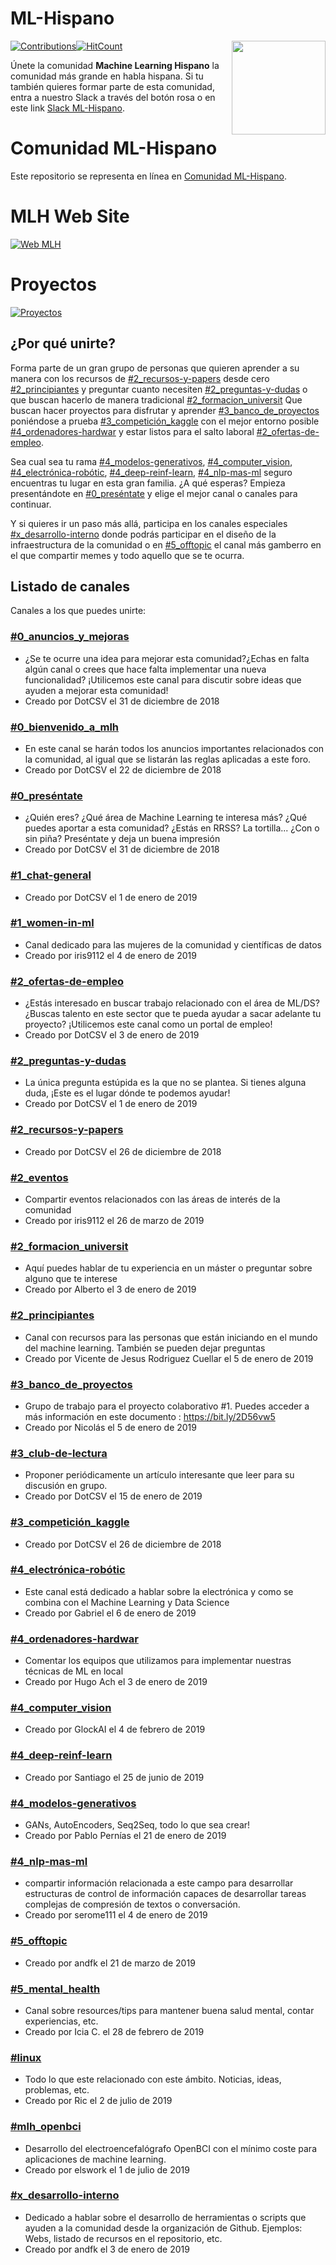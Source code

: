 # ML-Hispano

[![Contributions](https://img.shields.io/badge/contributions-welcome-brightgreen.svg?style=flat)](https://github.com/ml-hispano/recursos-ml)[![HitCount](http://hits.dwyl.io/ml-hispano/recursos-ml.svg)](http://hits.dwyl.io/ml-hispano/recursos-ml)
[<img align="right" width="150" src="assets/images/join-slack-team.png">](https://bit.ly/3cfWqL8)

Únete la comunidad **Machine Learning Hispano** la comunidad más grande en habla hispana. Si tu también quieres formar parte de esta comunidad, entra a nuestro Slack a través del botón rosa o en este link [Slack ML-Hispano](https://bit.ly/3cfWqL8).


# Comunidad ML-Hispano
Este repositorio se representa en línea en [Comunidad ML-Hispano](http://machinelearninghispano.com).

# MLH Web Site
[![Web MLH](assets/img/mlh-portada.jpeg)](indexb.html)

# Proyectos
[![Proyectos](assets/img/mlh-proyectos.jpeg)](projects.html)

## ¿Por qué unirte?

Forma parte de un gran grupo de personas que quieren aprender a su manera con los recursos de [#2_recursos-y-papers](#2_recursos-y-papers) desde cero [#2_principiantes](#2_principiantes) y preguntar cuanto necesiten [#2_preguntas-y-dudas](#2_preguntas-y-dudas) o que buscan hacerlo de manera tradicional [#2_formacion_universit](#2_formacion_universit) Que buscan hacer proyectos para disfrutar y aprender [#3_banco_de_proyectos](#3_banco_de_proyectos) poniéndose a prueba [#3_competición_kaggle](#3_competición_kaggle) con el mejor entorno posible [#4_ordenadores-hardwar](#4_ordenadores-hardwar)  y estar listos para el salto laboral [#2_ofertas-de-empleo](#2_ofertas-de-empleo).

Sea cual sea tu rama [#4_modelos-generativos]([#4_modelos-generativos]), [#4_computer_vision](#4_computer_vision), [#4_electrónica-robótic](#4_electrónica-robótic), [#4_deep-reinf-learn](#4_deep-reinf-learn), [#4_nlp-mas-ml](#4_nlp-mas-ml) seguro encuentras tu lugar en esta gran familia. ¿A qué esperas? Empieza presentándote en [#0_preséntate](#0_preséntate) y elige el mejor canal o canales para continuar.

Y si quieres ir un paso más allá, participa en los canales especiales [#x_desarrollo-interno](#x_desarrollo-interno) donde podrás participar en el diseño de la infraestructura de la comunidad o en [#5_offtopic](#5_offtopic) el canal más gamberro en el que compartir memes y todo aquello que se te ocurra.

## Listado de canales

Canales a los que puedes unirte:

### [#0_anuncios_y_mejoras]()
  - ¿Se te ocurre una idea para mejorar esta comunidad?¿Echas en falta algún canal o crees que hace falta implementar una nueva funcionalidad? ¡Utilicemos este canal para discutir sobre ideas que ayuden a mejorar esta comunidad!
  - Creado por DotCSV el 31 de diciembre de 2018

### [#0_bienvenido_a_mlh]()
  - En este canal se harán todos los anuncios importantes relacionados con la comunidad, al igual que se listarán las reglas aplicadas a este foro.
  - Creado por DotCSV el 22 de diciembre de 2018

### [#0_preséntate]()
  - ¿Quién eres? ¿Qué área de Machine Learning te interesa más? ¿Qué puedes aportar a esta comunidad? ¿Estás en RRSS? La tortilla... ¿Con o sin piña? Preséntate y deja un buena impresión  
  - Creado por DotCSV el 31 de diciembre de 2018

### [#1_chat-general]()
  - Creado por DotCSV el 1 de enero de 2019

### [#1_women-in-ml](Canales/1_women-in-ml.md)
  - Canal dedicado para las mujeres de la comunidad y científicas de datos
  - Creado por iris9112 el 4 de enero de 2019

### [#2_ofertas-de-empleo]()
  - ¿Estás interesado en buscar trabajo relacionado con el área de ML/DS? ¿Buscas talento en este sector que te pueda ayudar a sacar adelante tu proyecto? ¡Utilicemos este canal como un portal de empleo!
  - Creado por DotCSV el 3 de enero de 2019

### [#2_preguntas-y-dudas]()
  - La única pregunta estúpida es la que no se plantea. Si tienes alguna duda, ¡Este es el lugar dónde te podemos ayudar!
  - Creado por DotCSV el 1 de enero de 2019

### [#2_recursos-y-papers]()
  - Creado por DotCSV el 26 de diciembre de 2018

### [#2_eventos]()
  - Compartir eventos relacionados con las áreas de interés de la comunidad
  - Creado por iris9112 el 26 de marzo de 2019

### [#2_formacion_universit]()
  - Aquí puedes hablar de tu experiencia en un máster o preguntar sobre alguno que te interese
  - Creado por Alberto el 3 de enero de 2019

### [#2_principiantes]()
  - Canal con recursos para las personas que están iniciando en el mundo del machine learning. También se pueden dejar preguntas
  - Creado por Vicente de Jesus Rodriguez Cuellar el 5 de enero de 2019

### [#3_banco_de_proyectos]()
  - Grupo de trabajo para el proyecto colaborativo #1. Puedes acceder a más información en este documento : https://bit.ly/2D56vw5
  - Creado por Nicolás el 5 de enero de 2019

### [#3_club-de-lectura]()
  - Proponer periódicamente un artículo interesante que leer para su discusión en grupo.
  - Creado por DotCSV el 15 de enero de 2019

### [#3_competición_kaggle]()
  - Creado por DotCSV el 26 de diciembre de 2018

### [#4_electrónica-robótic]()
  - Este canal está dedicado a hablar sobre la electrónica y como se combina con el Machine Learning y Data Science
  - Creado por Gabriel el 6 de enero de 2019

### [#4_ordenadores-hardwar]()
  - Comentar los equipos que utilizamos para implementar nuestras técnicas de ML en local
  - Creado por Hugo Ach el 3 de enero de 2019

### [#4_computer_vision]()
  - Creado por GlockAI el 4 de febrero de 2019

### [#4_deep-reinf-learn]()
  - Creado por Santiago el 25 de junio de 2019

### [#4_modelos-generativos]()
  - GANs, AutoEncoders, Seq2Seq, todo lo que sea crear!
  - Creado por Pablo Pernías el 21 de enero de 2019

### [#4_nlp-mas-ml]()
  - compartir información relacionada a este campo para desarrollar estructuras de control de información capaces de desarrollar tareas complejas de compresión de textos o conversación.
  - Creado por serome111 el 4 de enero de 2019

### [#5_offtopic]()
  - Creado por andfk el 21 de marzo de 2019

### [#5_mental_health]()
  - Canal sobre resources/tips para mantener buena salud mental, contar experiencias, etc.
  - Creado por Icia C. el 28 de febrero de 2019

### [#linux]()
  - Todo lo que este relacionado con este ámbito. Noticias, ideas, problemas, etc.
  - Creado por Ric el 2 de julio de 2019

### [#mlh_openbci](https://github.com/ml-hispano/MLH_OpenBCI)
  - Desarrollo del electroencefalógrafo OpenBCI con el mínimo coste para aplicaciones de machine learning.
  - Creado por elswork el 1 de julio de 2019

### [#x_desarrollo-interno]()
  - Dedicado a hablar sobre el desarrollo de herramientas o scripts que ayuden a la comunidad desde la organización de Github. Ejemplos: Webs, listado de recursos en el repositorio, etc.
  - Creado por andfk el 3 de enero de 2019
